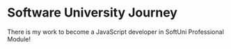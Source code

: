 # Software University Journey
 There is my work to become a JavaScript developer in SoftUni Professional Module!
